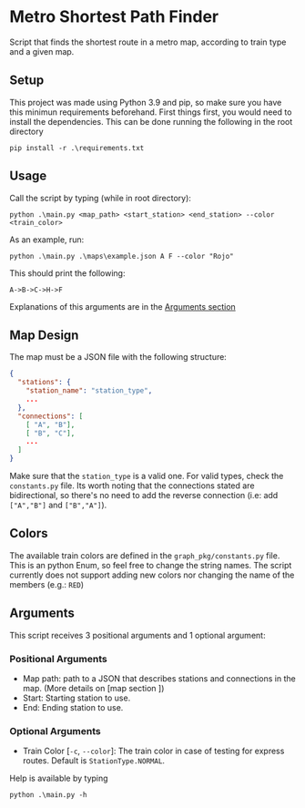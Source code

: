 # Metro Shortest Path Finder
Script that finds the shortest route in a metro map, according to train type and a given map.

## Setup

This project was made using Python 3.9 and pip, so make sure you have this minimun requirements beforehand. First things first, you would need to install the dependencies. This can be done running the following in the root directory
```
pip install -r .\requirements.txt
```

## Usage

Call the script by typing (while in root directory):
```
python .\main.py <map_path> <start_station> <end_station> --color <train_color>
```

As an example, run:
```
python .\main.py .\maps\example.json A F --color "Rojo"
```

This should print the following:
```
A->B->C->H->F
```

Explanations of this arguments are in the [Arguments section](#arguments)


## Map Design

The map must be a JSON file with the following structure:
```json
{
  "stations": {
    "station_name": "station_type",
    ...
  },
  "connections": [
    [ "A", "B"],
    [ "B", "C"],
    ...
  ]
}
```

Make sure that the `station_type` is a valid one. For valid types, check the `constants.py` file. Its worth noting that the connections stated are bidirectional, so there's no need to add the reverse connection (i.e: add `["A","B"]` and `["B","A"]`).

## Colors

The available train colors are defined in the  `graph_pkg/constants.py` file. This is an python Enum, so feel free to change the string names. The script currently does not support adding new colors nor changing the name of the members (e.g.: `RED`)

## Arguments 

This script receives 3 positional arguments and 1 optional argument:
### Positional Arguments

- Map path: path to a JSON that describes stations and connections in the map. (More details on [map section ])
- Start: Starting station to use.
- End: Ending station to use.
### Optional Arguments

- Train Color [`-c`, `--color`]: The train color in case of testing for express routes. Default is `StationType.NORMAL`.

Help is available by typing 
```
python .\main.py -h
```

